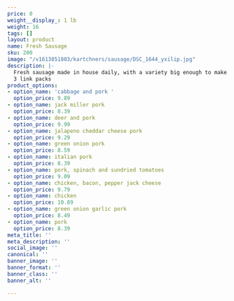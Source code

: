 ```yaml
---
price: 0
weight__display_: 1 lb
weight: 16
tags: []
layout: product
name: Fresh Sausage
sku: 200
image: "/v1613851803/kartchners/sausage/DSC_1644_yxilip.jpg"
description: |-
  Fresh sausage made in house daily, with a variety big enough to make everyone's taste buds happy!
  3 link packs
product_options:
- option_name: 'cabbage and pork '
  option_price: 9.89
- option_name: jack miller pork
  option_price: 8.39
- option_name: deer and pork
  option_price: 9.99
- option_name: jalapeno cheddar cheese pork
  option_price: 9.29
- option_name: green onion pork
  option_price: 8.59
- option_name: italian pork
  option_price: 8.39
- option_name: pork, spinach and sundried tomatoes
  option_price: 9.09
- option_name: chicken, bacon, pepper jack cheese
  option_price: 9.79
- option_name: chicken
  option_price: 10.89
- option_name: green onion garlic pork
  option_price: 8.49
- option_name: pork
  option_price: 8.39
meta_title: ''
meta_description: ''
social_image: ''
canonical: ''
banner_image: ''
banner_format: ''
banner_class: ''
banner_alt: ''

---
```

